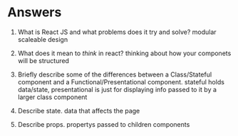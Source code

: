 # Answers

1.  What is React JS and what problems does it try and solve?
    modular scaleable design
1.  What does it mean to _think_ in react?
    thinking about how your componets will be structured
1.  Briefly describe some of the differences between a Class/Stateful component and a Functional/Presentational component. stateful holds data/state, presentational is just for displaying info passed to it by a larger class component

1.  Describe state.
    data that affects the page
1.  Describe props. propertys passed to children components

